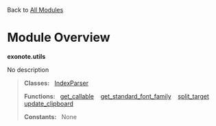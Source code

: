 Back to [All Modules](https://github.com/pyrustic/blob/master/docs/modules/README.md#readme)

# Module Overview

**exonote.utils**
 
No description

> **Classes:** &nbsp; [IndexParser](https://github.com/pyrustic/blob/master/docs/modules/content/exonote.utils/content/classes/IndexParser.md#class-indexparser)
>
> **Functions:** &nbsp; [get\_callable](https://github.com/pyrustic/blob/master/docs/modules/content/exonote.utils/content/functions.md#get_callable) &nbsp;&nbsp; [get\_standard\_font\_family](https://github.com/pyrustic/blob/master/docs/modules/content/exonote.utils/content/functions.md#get_standard_font_family) &nbsp;&nbsp; [split\_target](https://github.com/pyrustic/blob/master/docs/modules/content/exonote.utils/content/functions.md#split_target) &nbsp;&nbsp; [update\_clipboard](https://github.com/pyrustic/blob/master/docs/modules/content/exonote.utils/content/functions.md#update_clipboard)
>
> **Constants:** &nbsp; None
